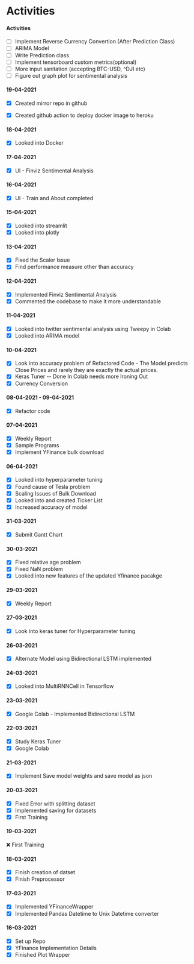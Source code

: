 # Activities

#### Activities

- [ ] Implement Reverse Currency Convertion (After Prediction Class)
- [ ] ARIMA Model
- [ ] Write Prediction class
- [ ] Implement tensorboard custom metrics(optional)
- [ ] More input sanitation (accepting BTC-USD, ^DJI etc)
- [ ] Figure out graph plot for sentimental analysis

#### 19-04-2021

- [X] Created mirror repo in github 
- [X] Created github action to deploy docker image to heroku


#### 18-04-2021

- [X] Looked into Docker

#### 17-04-2021

- [X] UI - Finviz Sentimental Analysis

#### 16-04-2021

- [x] UI - Train and About completed

#### 15-04-2021

- [x] Looked into streamlit
- [x] Looked into plotly

#### 13-04-2021

- [x] Fixed the Scaler Issue
- [x] Find performance measure other than accuracy

#### 12-04-2021

- [x] Implemented Finviz Sentimental Analysis
- [x] Commented the codebase to make it more understandable

#### 11-04-2021

- [x] Looked into twitter sentimental analysis using Tweepy in Colab
- [x] Looked into ARIMA model

#### 10-04-2021

- [x] Look into accuracy problem of Refactored Code - The Model predicts Close Prices
      and rarely they are exactly the actual prices.
- [x] Keras Tuner -- Done In Colab needs more Ironing Out
- [x] Currency Conversion

#### 08-04-2021 - 09-04-2021

- [x] Refactor code

#### 07-04-2021

- [x] Weekly Report
- [x] Sample Programs
- [x] Implement YFinance bulk download

#### 06-04-2021

- [x] Looked into hyperparameter tuning
- [x] Found cause of Tesla problem
- [x] Scaling Issues of Bulk Download
- [x] Looked into and created Ticker List
- [x] Increased accuracy of model

#### 31-03-2021

- [x] Submit Gantt Chart

#### 30-03-2021

- [x] Fixed relative age problem
- [x] Fixed NaN problem
- [x] Looked into new features of the updated Yfinance pacakge

#### 29-03-2021

- [x] Weekly Report

#### 27-03-2021

- [x] Look into keras tuner for Hyperparameter tuning

#### 26-03-2021

- [x] Alternate Model using Bidirectional LSTM implemented

#### 24-03-2021

- [x] Looked into MultiRNNCell in Tensorflow

#### 23-03-2021

- [x] Google Colab - Implemented Bidirectional LSTM

#### 22-03-2021

- [x] Study Keras Tuner
- [x] Google Colab

#### 21-03-2021

- [x] Implement Save model weights and save model as json

#### 20-03-2021

- [x] Fixed Error with splitting dataset
- [x] Implemented saving for datasets
- [x] First Training

#### 19-03-2021

❌ First Training

#### 18-03-2021

- [x] Finish creation of datset
- [x] Finish Preprocessor

#### 17-03-2021

- [x] Implemented YFinanceWrapper
- [x] Implemented Pandas Datetime to Unix Datetime converter

#### 16-03-2021

- [x] Set up Repo
- [x] YFinance Implementation Details
- [x] Finished Plot Wrapper

